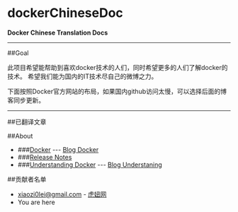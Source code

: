 # dockerChineseDoc
**Docker Chinese Translation Docs**

***

##Goal

此项目希望能帮助到喜欢docker技术的人们，同时希望更多的人们了解docker的技术。
希望我们能为国内的IT技术尽自己的微博之力。

下面按照Docker官方网站的布局，如果国内github访问太慢，可以选择后面的博客同步更新。

***

##已翻译文章

##About
* ###[Docker](https://github.com/xiaozi0lei/dockerChineseDoc/blob/master/About/about_docker.md) --- [Blog Docker](http://www.tigerbull.info/articles/103-20150316-dockerzhong-wen-fan-yi-xi-lie-1-guan-yu-docker)
* ###[Release Notes](https://docs.docker.com/release-notes/)
* ###[Understanding Docker](https://github.com/xiaozi0lei/dockerChineseDoc/blob/master/About/understanding_docker.md) --- [Blog Understaning](http://www.tigerbull.info/articles/106-20150317-dockerzhong-wen-fan-yi-xi-lie-2-li-jie-docker)


##贡献者名单
* xiaozi0lei@gmail.com - [虎妞网](www.tigerbull.info)
* You are here